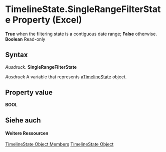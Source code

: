 
# TimelineState.SingleRangeFilterState Property (Excel)

 **True** when the filtering state is a contiguous date range; **False** otherwise. **Boolean** Read-only


## Syntax

 _Ausdruck_. **SingleRangeFilterState**

 _Ausdruck_ A variable that represents a[TimelineState](bb92fe09-3cce-8e10-3795-2b9089c27801.md) object.


## Property value

 **BOOL**


## Siehe auch


#### Weitere Ressourcen


[TimelineState Object Members](http://msdn.microsoft.com/library/6c21dcbb-b0a6-0f24-27f6-6aefafc5f6ec%28Office.15%29.aspx)
[TimelineState Object](bb92fe09-3cce-8e10-3795-2b9089c27801.md)